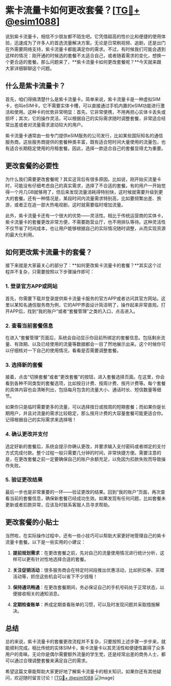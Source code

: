 # 紫卡流量卡如何更改套餐？[[TG💪+ @esim1088](https://t.me/s/esim1088)]

说到紫卡流量卡，相信不少朋友都不陌生吧。它凭借超高的性价比和便捷的使用体验，迅速成为了许多人的首选流量解决方案。无论是日常刷视频、追剧，还是出门在外需要网络支持，紫卡流量卡都能满足你的需求。不过，有时候我们可能会遇到这样的情况：刚开通的时候选的套餐不太适合自己，或者随着需求的变化，想换一个更合适的套餐。那么问题来了，**紫卡流量卡如何更改套餐呢？**今天就来跟大家详细聊聊这个问题。

## 什么是紫卡流量卡？

首先，咱们得搞清楚什么是紫卡流量卡。简单来说，紫卡流量卡是一种虚拟SIM卡，也叫eSIM卡。它不需要实体卡槽，可以直接通过手机内置的eSIM功能进行激活和使用。这种卡的优势非常明显：首先，它非常便携，不用再担心实体卡丢失或损坏；其次，它的操作灵活，可以根据自己的实际需求随时调整套餐，非常适合经常出差或者对流量需求波动较大的用户。

紫卡流量卡通常由一些专门提供eSIM服务的公司发行，比如某些国际知名的通信服务商。这些服务商提供的套餐种类丰富，既有适合短时间大量使用的流量包，也有适合长期稳定使用的月租套餐。因此，选择一款适合自己的套餐显得尤为重要。

## 更改套餐的必要性

为什么我们需要更改套餐呢？其实这背后有很多原因。比如说，刚开始买流量卡时，可能没有仔细考虑自己的真实需求，选择了不合适的套餐。有的用户一开始觉得一个月几GB就够用了，但后来发现流量消耗得特别快，这时候就需要升级到更大的套餐。还有一种情况是，某段时间内流量需求特别高，比如要频繁出差、旅游，或者正在追一部大热电视剧，这时就需要临时增加流量。

此外，紫卡流量卡还有一个很大的优势——灵活性。相比于传统运营商的实体卡，紫卡流量卡的套餐更改非常方便，不需要跑营业厅，也不用排队等待。这种灵活性不仅节省了时间成本，也让用户能够根据自己的实际情况随时调整，从而实现资源的最大化利用。

## 如何更改紫卡流量卡的套餐？

接下来就是大家最关心的部分了：**如何更改紫卡流量卡的套餐？**其实这个过程并不复杂，只需要按照以下步骤操作即可：

### 1. 登录官方APP或网站

首先，你需要下载并登录提供紫卡流量卡服务的官方APP或者访问其官方网站。这里以某知名通信服务商为例，它的APP界面设计简洁明了，操作起来非常直观。打开APP后，找到“我的账户”或者“套餐管理”之类的入口，点击进入。

### 2. 查看当前套餐信息

在进入“套餐管理”页面后，系统会自动显示你目前所绑定的套餐信息。包括剩余流量、有效期、以及已经使用的流量等数据都会一目了然地展示出来。这个时候你可以仔细核对一下自己的使用情况，看看是否需要调整套餐。

### 3. 选择新的套餐

接着，点击“切换套餐”或者“更改套餐”的按钮，进入套餐选择页面。在这里，你会看到各种不同类型的套餐选项，比如按日计费、按周计费、按月计费等。每个套餐的具体内容也会清晰列出，包括每月包含的流量大小、通话时长、短信数量等细节。

如果你只是临时需要更多的流量，可以选择按日或按周的短期套餐；而如果你是长期用户，并且对流量的需求比较稳定，那么按月计费的大容量套餐可能更适合你。记得根据自己的实际需求来选择哦！

### 4. 确认更改并支付

选定好新的套餐后，系统会提示你确认更改，并要求输入支付密码或者绑定的支付方式完成付款。整个过程一般只需要几分钟的时间，非常快捷方便。需要注意的是，在更改套餐之前一定要确保自己的账户余额充足，以免因为扣款失败而导致操作失败。

### 5. 验证更改结果

最后一步也是非常重要的一环——验证更改的结果。回到“我的账户”页面，再次查看当前的套餐信息，确保新套餐已经成功生效。如果发现有任何问题，比如套餐未更新或者扣款异常，应该及时联系客服人员寻求帮助。

## 更改套餐的小贴士

当然啦，在实际操作过程中，还有一些小技巧可以帮助大家更好地管理自己的紫卡流量卡套餐。以下是一些实用的小建议：

1. **提前规划需求**：在更改套餐之前，先对自己的流量使用情况进行统计分析，这样可以更有针对性地选择合适的套餐。
   
2. **关注促销活动**：很多服务商会在特定时间段推出优惠活动，比如折扣券、买赠活动等，抓住这些机会可以省下不少钱哦！

3. **保持通讯畅通**：在更改套餐期间，务必保证自己的手机号码处于正常状态，以便接收相关的通知消息。

4. **定期检查账单**：养成定期查看账单的习惯，可以及时发现问题并采取措施解决。

## 总结

总的来说，紫卡流量卡的套餐更改流程并不复杂，只要按照上述步骤一步步来，就能顺利完成。相比传统的实体SIM卡，紫卡流量卡以其灵活性和便捷性赢得了众多用户的青睐。无论你是偶尔需要额外流量的学生党，还是经常出差的商务人士，都可以通过合理调整套餐来满足自己的需求。

希望这篇文章能帮助大家更好地了解紫卡流量卡的相关知识。如果你还有其他疑问，欢迎随时留言讨论！[[TG💪+ @esim1088](https://t.me/s/esim1088) ![Image](https://i.postimg.cc/4NQfJmqS/Snipaste-2025-05-13-00-14-12.png)]